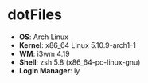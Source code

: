 # dotFiles

- **OS**: Arch Linux
- **Kernel**: x86_64 Linux 5.10.9-arch1-1
- **WM**: i3wm 4.19
- **Shell**: zsh 5.8 (x86_64-pc-linux-gnu)
- **Login Manager**: ly
